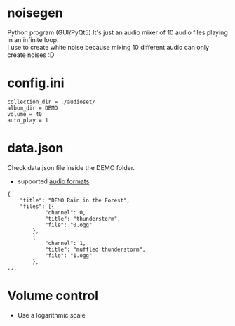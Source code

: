 # noisegen
Python program (GUI/PyQt5)
It's just an audio mixer of 10 audio files playing in an infinite loop.  
I use to create white noise because mixing 10 different audio can only create noises :D


# config.ini
```
collection_dir = ./audioset/
album_dir = DEMO
volume = 40
auto_play = 1
```

# data.json
Check data.json file inside the DEMO folder.
- supported [audio formats](http://www.pygame.org/docs/ref/mixer.html#pygame.mixer.Sound)
```
{
    "title": "DEMO Rain in the Forest",
    "files": [{
            "channel": 0,
            "title": "thunderstorm",
            "file": "0.ogg"
        },
        {
            "channel": 1,
            "title": "muffled thunderstorm",
            "file": "1.ogg"
        },
...
```

# Volume control
- Use a logarithmic scale

